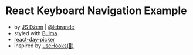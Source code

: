 # React Keyboard Navigation Example
- by [JS Dżem](https://www.youtube.com/channel/UCqawL4rsFulZi1zjpromBNQ) | [@lebrande](https://twitter.com/le_brande)
- styled with [Bulma](https://bulma.io/).
- [react-day-picker](https://react-day-picker.js.org/)
- inspired by [useHooks(🐠)](https://usehooks.com/)